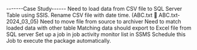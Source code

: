 -------Case Study------
Need to load data from CSV file to SQL Server Table using SSIS.
Rename CSV file with date time. (ABC.txt  ABC.txt-2024_03_05)
Need to move file from source to archiver
Need to match loaded data with other table
Matching data should export to Excel file from SQL server
Set up a job in job activity monitor list in SSMS
Schedule this Job to execute the package automatically.

